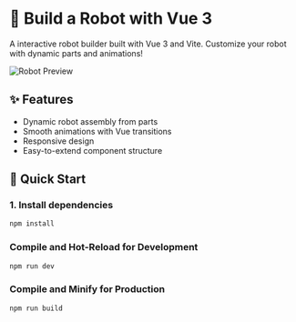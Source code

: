 # 🤖 Build a Robot with Vue 3 

A interactive robot builder built with Vue 3 and Vite. Customize your robot with dynamic parts and animations!

![Robot Preview](public/robot-preview.gif)

## ✨ Features
- Dynamic robot assembly from parts
- Smooth animations with Vue transitions
- Responsive design
- Easy-to-extend component structure

## 🚀 Quick Start

### 1. Install dependencies
```bash
npm install
```
### Compile and Hot-Reload for Development

```sh
npm run dev
```

### Compile and Minify for Production

```sh
npm run build
```
